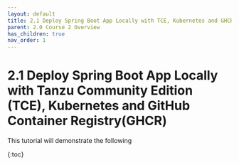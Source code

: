 ```yaml
---
layout: default
title: 2.1 Deploy Spring Boot App Locally with TCE, Kubernetes and GHCR
parent: 2.0 Course 2 Overview
has_children: true
nav_order: 1
---
```


# 2.1 Deploy Spring Boot App Locally with Tanzu Community Edition (TCE), Kubernetes and GitHub Container Registry(GHCR)
This tutorial will demonstrate the following

{:toc}